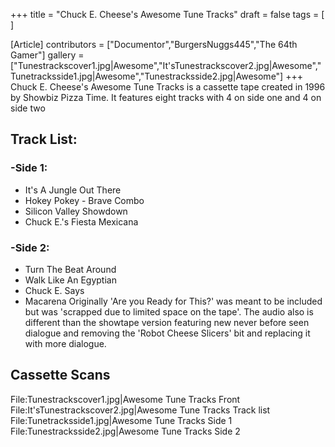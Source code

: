 +++
title = "Chuck E. Cheese's Awesome Tune Tracks"
draft = false
tags = [ ]

[Article]
contributors = ["Documentor","BurgersNuggs445","The 64th Gamer"]
gallery = ["Tunestrackscover1.jpg|Awesome","It'sTunestrackscover2.jpg|Awesome","Tunetracksside1.jpg|Awesome","Tunestracksside2.jpg|Awesome"]
+++
Chuck E. Cheese's Awesome Tune Tracks is a cassette tape created in 1996 by Showbiz Pizza Time. It features eight tracks with 4 on side one and 4 on side two

## Track List: ##

### -Side 1: ###

* It's A Jungle Out There
* Hokey Pokey - Brave Combo
* Silicon Valley Showdown
* Chuck E.'s Fiesta Mexicana

### -Side 2: ###

* Turn The Beat Around
* Walk Like An Egyptian
* Chuck E. Says
* Macarena Originally 'Are you Ready for This?' was meant to be included but was 'scrapped due to limited space on the tape'. The audio also is different than the showtape version featuring new never before seen dialogue and removing the 'Robot Cheese Slicers' bit and replacing it with more dialogue. 

## Cassette Scans ##
<gallery>
File:Tunestrackscover1.jpg|Awesome Tune Tracks Front
File:It'sTunestrackscover2.jpg|Awesome Tune Tracks Track list
File:Tunetracksside1.jpg|Awesome Tune Tracks Side 1
File:Tunestracksside2.jpg|Awesome Tune Tracks Side 2
</gallery>